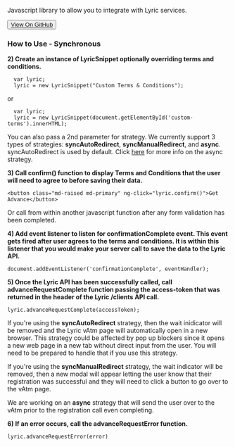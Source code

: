 Javascript library to allow you to integrate with Lyric services.

<button><a href="https://github.com/LyricFinancial/lyric-snippet" target="_blank" class="btn btn-secondary btn-hero">View On GitHub</a></button>

### How to Use - Synchronous

**2) Create an instance of LyricSnippet optionally overriding terms and conditions.**

      var lyric;
      lyric = new LyricSnippet("Custom Terms & Conditions");

  or

      var lyric;
      lyric = new LyricSnippet(document.getElementById('custom-terms').innerHTML);

  You can also pass a 2nd parameter for strategy.  We currently support 3 types of strategies: **syncAutoRedirect**, **syncManualRedirect**, and **async**.  syncAutoRedirect is used by default. Click [here](!Lyric_Snippet/Lyric_Snippet_Async) for more info on the async strategy.

**3) Call confirm() function to display Terms and Conditions that the user will need to agree to before saving their data.**

    <button class="md-raised md-primary" ng-click="lyric.confirm()">Get Advance</button>

  Or call from within another javascript function after any form validation has been completed.

**4) Add event listener to listen for confirmationComplete event.  This event gets fired after user agrees to the terms and conditions.  It is within this listener that you would make your server call to save the data to the Lyric API.**

    document.addEventListener('confirmationComplete', eventHandler);

**5) Once the Lyric API has been successfully called, call advanceRequestComplete function passing the access-token that was returned in the header of the Lyric /clients API call.**

    lyric.advanceRequestComplete(accessToken);

  If you're using the **syncAutoRedirect** strategy, then the wait inidicator will be removed and the Lyric vAtm page will automatically open in a new browser.  This strategy could be affected by pop up blockers since it opens a new web page in a new tab without direct input from the user.  You will need to be prepared to handle that if you use this strategy.

  If you're using the **syncManualRedirect** strategy, the wait indicator will be removed, then a new modal will appear letting the user know that their registration was successful and they will need to click a button to go over to the vAtm page.

  We are working on an **async** strategy that will send the user over to the vAtm prior to the registration call even completing.

**6) If an error occurs, call the advanceRequestError function.**

	lyric.advanceRequestError(error)